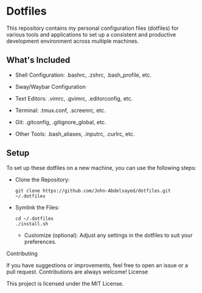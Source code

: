 # Dotfiles

This repository contains my personal configuration files (dotfiles) for various tools and applications to set up a consistent and productive development environment across multiple machines.

## What's Included

  - Shell Configuration: .bashrc, .zshrc, .bash_profile, etc.
  
  - Sway/Waybar Configuration
  
  - Text Editors: .vimrc, .gvimrc, .editorconfig, etc.
  
  - Terminal: .tmux.conf, .screenrc, etc.
  
  - Git: .gitconfig, .gitignore_global, etc.
  
  - Other Tools: .bash_aliases, .inputrc, .curlrc, etc.

## Setup

To set up these dotfiles on a new machine, you can use the following steps:

  - Clone the Repository:

    ```shell
    git clone https://github.com/John-Abdelsayed/dotfiles.git ~/.dotfiles
    ```

  - Symlink the Files:

    ```shell
    cd ~/.dotfiles
    ./install.sh
    ```

    - Customize (optional): Adjust any settings in the dotfiles to suit your preferences.

Contributing

If you have suggestions or improvements, feel free to open an issue or a pull request. Contributions are always welcome!
License

This project is licensed under the MIT License.

